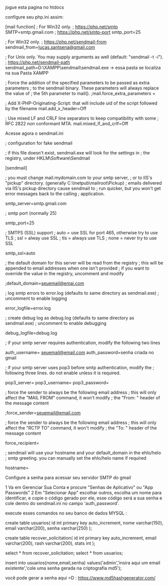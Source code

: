 jogue esta pagina no htdocs 

configure seu php.ini assim:

[mail function]
; For Win32 only.
; https://php.net/smtp
SMTP=smtp.gmail.com
; https://php.net/smtp-port
smtp_port=25

; For Win32 only.
; https://php.net/sendmail-from
sendmail_from=lucas.santsena@gmail.com

; For Unix only.  You may supply arguments as well (default: "sendmail -t -i").
; https://php.net/sendmail-path
sendmail_path=D:\XAMPP\sendmail\sendmail.exe -> essa pasta se localiza na sua Pasta XAMPP

; Force the addition of the specified parameters to be passed as extra parameters
; to the sendmail binary. These parameters will always replace the value of
; the 5th parameter to mail().
;mail.force_extra_parameters =

; Add X-PHP-Originating-Script: that will include uid of the script followed by the filename
mail.add_x_header=Off

; Use mixed LF and CRLF line separators to keep compatibility with some
; RFC 2822 non conformant MTA.
mail.mixed_lf_and_crlf=Off


Acesse agora o sendmail.ini



; configuration for fake sendmail

; if this file doesn't exist, sendmail.exe will look for the settings in
; the registry, under HKLM\Software\Sendmail

[sendmail]

; you must change mail.mydomain.com to your smtp server,
; or to IIS's "pickup" directory.  (generally C:\Inetpub\mailroot\Pickup)
; emails delivered via IIS's pickup directory cause sendmail to
; run quicker, but you won't get error messages back to the calling
; application.

smtp_server=smtp.gmail.com

; smtp port (normally 25)

smtp_port=25

; SMTPS (SSL) support
;   auto = use SSL for port 465, otherwise try to use TLS
;   ssl  = alway use SSL
;   tls  = always use TLS
;   none = never try to use SSL

smtp_ssl=auto

; the default domain for this server will be read from the registry
; this will be appended to email addresses when one isn't provided
; if you want to override the value in the registry, uncomment and modify

;default_domain=seuemail@emai.com

; log smtp errors to error.log (defaults to same directory as sendmail.exe)
; uncomment to enable logging

error_logfile=error.log

; create debug log as debug.log (defaults to same directory as sendmail.exe)
; uncomment to enable debugging

debug_logfile=debug.log

; if your smtp server requires authentication, modify the following two lines

auth_username= seuemail@email.com
auth_password=senha criada no gmail

; if your smtp server uses pop3 before smtp authentication, modify the 
; following three lines.  do not enable unless it is required.

pop3_server=
pop3_username=
pop3_password=

; force the sender to always be the following email address
; this will only affect the "MAIL FROM" command, it won't modify 
; the "From: " header of the message content

;force_sender=seuemail@email.com

; force the sender to always be the following email address
; this will only affect the "RCTP TO" command, it won't modify 
; the "To: " header of the message content

force_recipient=

; sendmail will use your hostname and your default_domain in the ehlo/helo
; smtp greeting.  you can manually set the ehlo/helo name if required

hostname=


Configure a senha para acessar seu servidor SMTP do gmail

1 Va em Gerenciar Sua Conta e procure "Senhas de Aplicativo" ou "App Passwords"
2 Em "Selecionar App" escolhar outros, escolha um nome para identificar, e copie o código gerado por ele,
esse código será a sua senha e cole dentro do sendmail.ini no campo 'auth_password'.

execute esses comandos no seu banco de dados MYSQL :

create table usuarios(
	id int primary key auto_increment,
    nome varchar(150),
    email varchar(200),
    senha varchar(250)
);

create table recover_solicitation(
	id int primary key auto_increment,
    email varchar(200),
    rash varchar(200),
    stats int
);

select * from recover_solicitation;
select * from usuarios;

insert into usuarios(nome,email,senha) values('admin','insira aqui um email existente','cole uma senha gerada na criptografia md5');

você pode gerar a senha aqui =D : https://www.md5hashgenerator.com/


